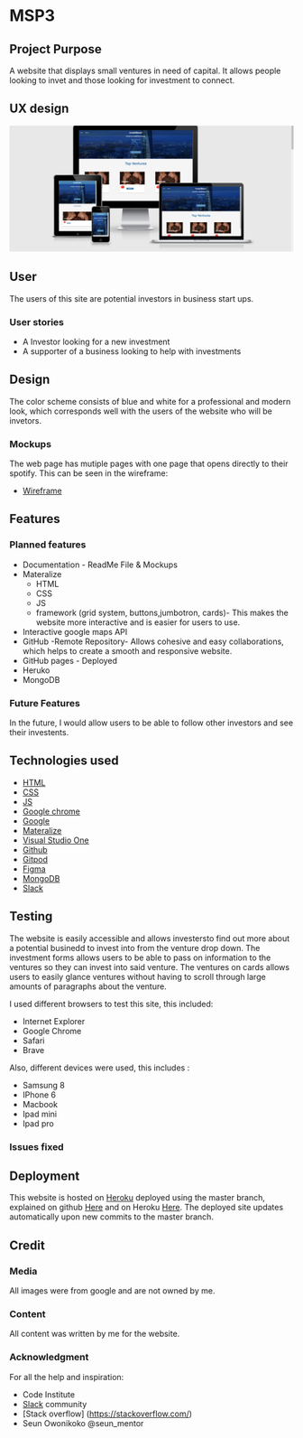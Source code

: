# MSP3

## Project Purpose
A website that displays small ventures in need of capital. It allows people looking to invet and those looking for investment to connect.
## UX design
![Image of demo](Documentation/msp3.png)

## User
The users of this site are potential investors in business start ups.

### User stories
* A Investor looking for a new investment
* A supporter of a business looking to help with investments

## Design
The color scheme consists of blue and white for a professional and modern look, which corresponds well with the users of the website who will be invetors.

### Mockups
The web page has mutiple pages with one page that opens directly to their spotify. This can be seen in the wireframe:

* [Wireframe](https://www.figma.com/file/Q8aKmRRdNYh4YDcPlgk7Tz/investsmart?node-id=0%3A1)

## Features

### Planned features 


* Documentation - ReadMe File & Mockups
* Materalize
  * HTML
  * CSS 
  * JS
  * framework (grid system, buttons,jumbotron, cards)- This makes the website more interactive and is easier for users to use. 
* Interactive google maps API
* GitHub -Remote Repository- Allows cohesive and easy collaborations, which helps to create a smooth and responsive website.
* GitHub pages - Deployed
* Heruko
* MongoDB

### Future Features 
In the future, I would allow users to be able to follow other investors and see their investents. 

## Technologies used
* [HTML](https://developer.mozilla.org/en-US/docs/Web/HTML#:~:targetText=HTML%20(HyperText%20Markup%20Language)%20is,functionality%2Fbehavior%20(JavaScript).)
* [CSS](https://developer.mozilla.org/en-US/docs/Web/CSS#:~:targetText=Cascading%20Style%20Sheets%20(CSS)%20is,speech%2C%20or%20on%20other%20media.)
* [JS](https://www.javascript.com/)
* [Google chrome](https://www.google.com/chrome/)
* [Google](https://www.google.com/)
* [Materalize](https://materializecss.com/)
* [Visual Studio One](https://code.visualstudio.com/)
* [Github](https://github.com/)
* [Gitpod](https://gitpod.io/)
* [Figma](https://gitpod.io/)
* [MongoDB](https://www.mongodb.com/)
* [Slack](https://slack.com/intl/en-gb/)



## Testing

The website is easily accessible and allows investersto find out more about a potential businedd to invest into from the venture drop down. The investment forms allows users to be able to pass on information to the ventures so they can invest into said venture. The ventures on cards allows users to easily glance ventures without having to scroll through large amounts of paragraphs about the venture.

I used different browsers to test this site, this included:
* Internet Explorer
* Google Chrome 
* Safari
* Brave

Also, different devices were used, this includes :

* Samsung 8
* IPhone 6
* Macbook 
* Ipad mini
* Ipad pro
### Issues fixed


## Deployment
This website is hosted on [Heroku](https://investsmartblm.herokuapp.com/) deployed using the master branch, explained on github [Here](https://help.github.com/en/github/getting-started-with-github/create-a-repo) and on Heroku [Here](https://devcenter.heroku.com/articles/git#prerequisites-install-git-and-the-heroku-cli). The deployed site updates automatically upon new commits to the master branch.


## Credit
### Media
All images were from google and are not owned by me.
### Content
All content was written by me for the website.

### Acknowledgment
For all the help and inspiration:
* Code Institute
* [Slack](https://slack.com/intl/en-gb/) community
* [Stack overflow] (https://stackoverflow.com/) 
* Seun Owonikoko @seun_mentor

